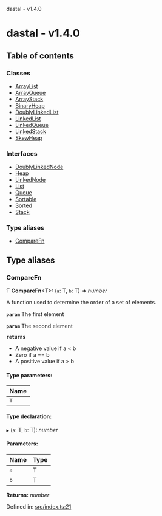 dastal - v1.4.0

# dastal - v1.4.0

## Table of contents

### Classes

- [ArrayList](classes/arraylist.md)
- [ArrayQueue](classes/arrayqueue.md)
- [ArrayStack](classes/arraystack.md)
- [BinaryHeap](classes/binaryheap.md)
- [DoublyLinkedList](classes/doublylinkedlist.md)
- [LinkedList](classes/linkedlist.md)
- [LinkedQueue](classes/linkedqueue.md)
- [LinkedStack](classes/linkedstack.md)
- [SkewHeap](classes/skewheap.md)

### Interfaces

- [DoublyLinkedNode](interfaces/doublylinkednode.md)
- [Heap](interfaces/heap.md)
- [LinkedNode](interfaces/linkednode.md)
- [List](interfaces/list.md)
- [Queue](interfaces/queue.md)
- [Sortable](interfaces/sortable.md)
- [Sorted](interfaces/sorted.md)
- [Stack](interfaces/stack.md)

### Type aliases

- [CompareFn](README.md#comparefn)

## Type aliases

### CompareFn

Ƭ **CompareFn**<T\>: (`a`: T, `b`: T) => *number*

A function used to determine the order of a set of elements.

**`param`** The first element

**`param`** The second element

**`returns`** 
- A negative value if a < b
- Zero if a == b
- A positive value if a > b

#### Type parameters:

| Name |
| :------ |
| `T` |

#### Type declaration:

▸ (`a`: T, `b`: T): *number*

#### Parameters:

| Name | Type |
| :------ | :------ |
| `a` | T |
| `b` | T |

**Returns:** *number*

Defined in: [src/index.ts:21](https://github.com/havelessbemore/dastal/blob/ae4a0f6/src/index.ts#L21)
